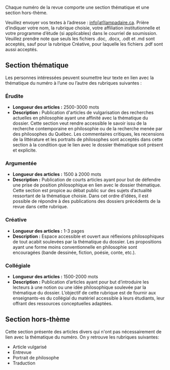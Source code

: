Chaque numéro de la revue comporte une section thématique et une section hors-thème.

Veuillez envoyer vos textes à l’adresse : [info[at]lampadaire.ca][mail]. Prière d’indiquer votre nom, la rubrique choisie, votre affiliation institutionnelle et votre programme d’étude (si applicables) dans le courriel de soumission. Veuillez prendre note que seuls les fichiers .doc, .docx, .odt et .md sont acceptés, sauf pour la rubrique Créative, pour laquelle les fichiers .pdf sont aussi acceptés.

## Section thématique

Les personnes intéressées peuvent soumettre leur texte en lien avec la thématique du numéro à l’une ou l’autre des rubriques suivantes :

### Érudite

- **Longueur des articles :** 2500-3000 mots
- **Description :** Publication d'articles de vulgarisation des recherches actuelles en philosophie ayant une affinité avec la thématique du dossier. Cette section veut rendre accessible le savoir issu de la recherche contemporaine en philosophie ou de la recherche menée par des philosophes du Québec. Les commentaires critiques, les recensions de la littérature et les portraits de philosophes sont acceptés dans cette section à la condition que le lien avec le dossier thématique soit présent et explicite.

### Argumentée

- **Longueur des articles :** 1500 à 2000 mots
- **Description :** Publication de courts articles ayant pour but de défendre une prise de position philosophique en lien avec le dossier thématique. Cette section est propice au débat public sur des sujets d’actualité ressortant de la thématique choisie. Dans cet ordre d’idées, il est possible de répondre à des publications des dossiers précédents de la revue dans cette rubrique.

### Créative

- **Longueur des articles :** 1-3 pages
- **Description :** Espace accessible et ouvert aux réflexions philosophiques de tout acabit soulevées par la thématique du dossier. Les propositions ayant une forme moins conventionnelle en philosophie sont encouragées (bande dessinée, fiction, poésie, conte, etc.).

### Collégiale

- **Longueur des articles :** 1500-2000 mots
- **Description :** Publication d’articles ayant pour but d’introduire les lecteurs à une notion ou une idée philosophique soulevée par la thématique du dossier. L’objectif de cette rubrique est de fournir aux enseignants-es du collégial du matériel accessible à leurs étudiants, leur offrant des ressources conceptuelles adaptées.

## Section hors-thème

Cette section présente des articles divers qui n'ont pas nécessairement de lien avec la thématique du numéro. On y retrouve les rubriques suivantes:

- Article vulgarisé
- Entrevue
- Portrait de philosophe
- Traduction


[mail]: mailto:info@lampadaire.ca

